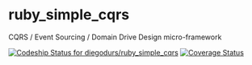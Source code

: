 # ruby_simple_cqrs
CQRS / Event Sourcing / Domain Drive Design micro-framework

[ ![Codeship Status for diegodurs/ruby_simple_cqrs](https://codeship.com/projects/6e9246f0-008c-0133-3c98-460509e033df/status?branch=master)](https://codeship.com/projects/88355)
[![Coverage Status](https://coveralls.io/repos/diegodurs/ruby_simple_cqrs/badge.svg?branch=master)](https://coveralls.io/r/diegodurs/ruby_simple_cqrs?branch=master)
